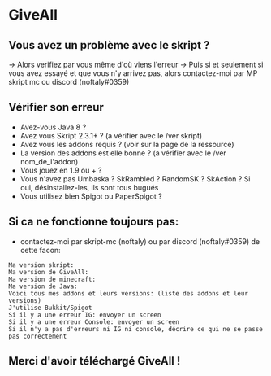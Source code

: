 # **GiveAll**

## Vous avez un problème avec le skript ?
-> Alors verifiez par vous même d'où viens l'erreur
-> Puis si et seulement si vous avez essayé et que vous n'y arrivez pas, alors contactez-moi par MP skript mc ou discord (noftaly#0359)

## Vérifier son erreur
- Avez-vous Java 8 ?
- Avez vous Skript 2.3.1+ ? (a vérifier avec le /ver skript)
- Avez vous les addons requis ? (voir sur la page de la ressource)
- La version des addons est elle bonne ? (a vérifier avec le /ver nom_de_l'addon)
- Vous jouez en 1.9 ou + ?
- Vous n'avez pas Umbaska ? SkRambled ? RandomSK ? SkAction ? Si oui, désinstallez-les, ils sont tous bugués
- Vous utilisez bien Spigot ou PaperSpigot ?

## Si ca ne fonctionne toujours pas:
- contactez-moi par skript-mc (noftaly) ou par discord (noftaly#0359) de cette facon:

```
Ma version skript:
Ma version de GiveAll:
Ma version de minecraft:
Ma version de Java:
Voici tous mes addons et leurs versions: (liste des addons et leur versions)
J'utilise Bukkit/Spigot
Si il y a une erreur IG: envoyer un screen
Si il y a une erreur Console: envoyer un screen
Si il n'y a pas d'erreurs ni IG ni console, décrire ce qui ne se passe pas correctement
```


## Merci d'avoir téléchargé GiveAll !
